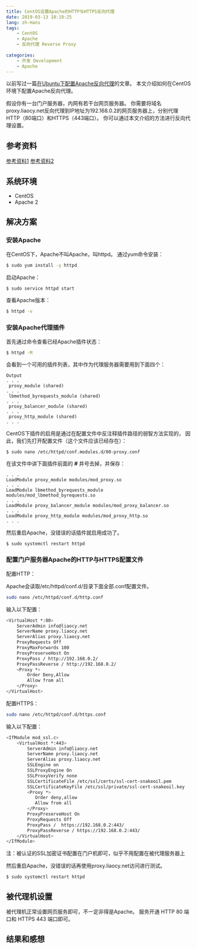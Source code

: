 ```yaml
---
title: CentOS设置Apache的HTTP与HTTPS反向代理
date: 2019-03-13 18:19:25
lang: zh-Hans
tags:
    - CentOS
    - Apache
    - 反向代理 Reverse Proxy
    
categories: 
    - 开发 Development
    - Apache
---
```


以前写过一篇[在Ubuntu下配置Apache反向代理](/2018/07/25-ubuntuapacheproxy/)的文章。
本文介绍如何在CentOS环境下配置Apache反向代理。

假设你有一台门户服务器，内网有若干台网页服务器。
你需要将域名proxy.liaocy.net反向代理到IP地址为192.168.0.2的网页服务器上，分别代理HTTP（80端口）和HTTPS（443端口）。
你可以通过本文介绍的方法进行反向代理设置。
<!-- more -->

## 参考资料

[参考资料1](https://qiita.com/Esfahan/items/364462502b6d19dea1fe)
[参考资料2](https://www.digitalocean.com/community/tutorials/how-to-use-apache-as-a-reverse-proxy-with-mod_proxy-on-centos-7)

## 系统环境

- CentOS
- Apache 2

## 解决方案

### 安装Apache

在CentOS下，Apache不叫Apache，叫httpd。
通过yum命令安装：

```bash
$ sudo yum install -y httpd
```

启动Apache：
```bash
$ sudo service httpd start
```

查看Apache版本：
```bash
$ httpd -v
```

### 安装Apache代理插件

首先通过命令查看已经Apache插件状态：


```bash
$ httpd -M

```

会看到一个可用的插件列表，其中作为代理服务器需要用到下面四个：

```text
Output
. . .
 proxy_module (shared)
. . . 
 lbmethod_byrequests_module (shared)
. . . 
 proxy_balancer_module (shared)
. . . 
 proxy_http_module (shared)
. . . 
```

CentOS下插件的启用是通过在配置文件中反注释插件路径的弱智方法实现的，
因此，我们先打开配置文件（这个文件应该已经存在）：

```text
$ sudo nano /etc/httpd/conf.modules.d/00-proxy.conf
```

在该文件中讲下面插件前面的 **#** 井号去掉，并保存：
```text: /etc/httpd/conf.modules.d/00-proxy.conf
. . . 
LoadModule proxy_module modules/mod_proxy.so
. . . 
LoadModule lbmethod_byrequests_module modules/mod_lbmethod_byrequests.so
. . . 
LoadModule proxy_balancer_module modules/mod_proxy_balancer.so
. . . 
LoadModule proxy_http_module modules/mod_proxy_http.so
. . . 
```

然后重启Apache，没错误的话插件就启用成功了。

```text
$ sudo systemctl restart httpd
```


### 配置门户服务器Apache的HTTP与HTTPS配置文件

配置HTTP：

Apache会读取/etc/httpd/conf.d/目录下面全部.conf配置文件。

```bash
sudo nano /etc/httpd/conf.d/http.conf
```

输入以下配置：

```bash
<VirtualHost *:80>
    ServerAdmin info@liaocy.net
    ServerName proxy.liaocy.net
    ServerAlias proxy.liaocy.net
    ProxyRequests Off
    ProxyMaxForwards 100
    ProxyPreserveHost On
    ProxyPass / http://192.168.0.2/
    ProxyPassReverse / http://192.168.0.2/
    <Proxy *>
        Order Deny,Allow
        Allow from all
    </Proxy>
</VirtualHost>
```

配置HTTPS：

```bash
sudo nano /etc/httpd/conf.d/https.conf
```

输入以下配置：

```bash
<IfModule mod_ssl.c>
    <VirtualHost *:443>
        ServerAdmin info@liaocy.net
        ServerName proxy.liaocy.net
        ServerAlias proxy.liaocy.net
        SSLEngine on
        SSLProxyEngine On
        SSLProxyVerify none
        SSLCertificateFile /etc/ssl/certs/ssl-cert-snakeoil.pem
        SSLCertificateKeyFile /etc/ssl/private/ssl-cert-snakeoil.key
        <Proxy *>
           Order deny,allow
           Allow from all
        </Proxy>
        ProxyPreserveHost On
        ProxyRequests Off
        ProxyPass /  https://192.168.0.2:443/
        ProxyPassReverse / https://192.168.0.2:443/
    </VirtualHost>
</IfModule>
```

注：被认证的SSL加密证书配置在门户机即可，似乎不用配置在被代理服务器上

然后重启Apache，没错误的话再使用proxy.liaocy.net访问进行测试。

```text
$ sudo systemctl restart httpd
```

## 被代理机设置
被代理机正常设置网页服务即可，不一定非得是Apache。
服务开通 HTTP 80 端口和 HTTPS 443 端口即可。

## 结果和感想

